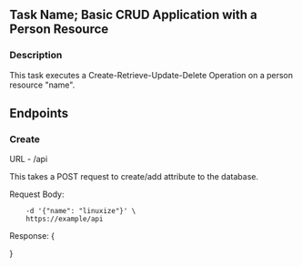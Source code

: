 ## Task Name; Basic CRUD Application with a Person Resource
### Description
This task executes a Create-Retrieve-Update-Delete    Operation on a person resource "name".

## Endpoints

### Create
URL - /api

This takes a POST request to create/add attribute to the database.

Request Body:
```curl -X POST -H "Content-Type: application/json" \
    -d '{"name": "linuxize"}' \
    https://example/api
```

Response: 
    {
    
}